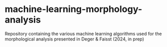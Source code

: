 # machine-learning-morphology-analysis
Repository containing the various machine learning algorithms used for the morphological analysis presented in Deger &amp; Faisst (2024, in prep)
